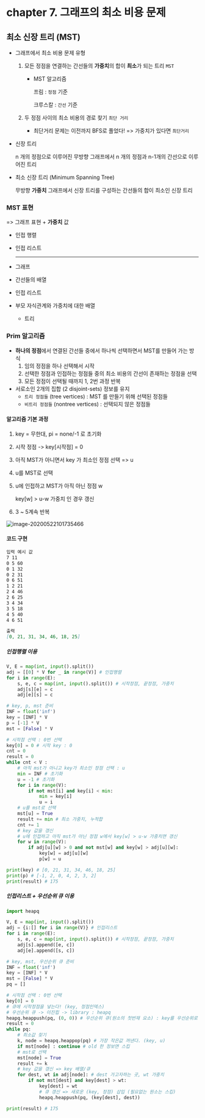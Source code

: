 # chapter 7. 그래프의 최소 비용 문제

## 최소 신장 트리 (MST)

- 그래프에서 최소 비용 문제 유형

  1. 모든 정점을 연결하는 간선들의 **가중치**의 합이 **최소**가 되는 트리 `MST`

     - MST 알고리즘

       프림 : `정점` 기준

       크루스칼 : `간선` 기준

  2. 두 정점 사이의 최소 비용의 경로 찾기 `최단 거리`

     - 최단거리 문제는 이전까지 BFS로 풀었다! => 가중치가 있다면 `최단거리`

- 신장 트리

  n 개의 정점으로 이루어진 무방향 그래프에서 n 개의 정점과 n-1개의 간선으로 이루어진 트리

- 최소 신장 트리 (Minimum Spanning Tree)

  무방향 **가중치** 그래프에서 신장 트리를 구성하는 간선들의 합이 최소인 신장 트리

### MST 표현

=> 그래프 표현 + **가중치** 값

- 인접 행렬

- 인접 리스트

  ---

- 그래프
- 간선들의 배열
- 인접 리스트
- 부모 자식관계와 가중치에 대한 배열
  - 트리

### Prim 알고리즘

- **하나의 정점**에서 연결된 간선들 중에서 하나씩 선택하면서 MST를 만들어 가는 방식
  1. 임의 정점을 하나 선택해서 시작
  2. 선택한 정점과 인접하는 정점들 중의 최소 비용의 간선이 존재하는 정점을 선택
  3. 모든 정점이 선택될 때까지 1, 2번 과정 반복
- 서로소인 2개의 집합 (2 disjoint-sets) 정보를 유지
  - `트리 정점들` (tree vertices) : MST 를 만들기 위해 선택된 정점들
  - `비트리 정점들` (nontree vertices) : 선택되지 않은 정점들

#### 알고리즘 기본 과정

1. key = 무한대, pi =  none/-1 로 초기화

2. 시작 정점 -> key[시작점] = 0

3. 아직 MST가 아니면서 key 가 최소인 정점 선택 => u

4. u를 MST로 선택

5. u에 인접하고 MST가 아직 아닌 정점 w

   key[w] > u-w 가중치 인 경우 갱신

6. 3 ~ 5계속 반복

![image-20200522101735466](C:\Users\youbi\AppData\Roaming\Typora\typora-user-images\image-20200522101735466.png)

#### 코드 구현

```markdown
입력 예시 값
7 11
0 5 60
0 1 32
0 2 31
0 6 51
1 2 21
2 4 46
2 6 25
3 4 34
3 5 18
4 5 40
4 6 51

출력
[0, 21, 31, 34, 46, 18, 25]
```

##### 인접행렬 이용

```python
V, E = map(int, input().split())
adj = [[0] * V for _ in range(V)] # 인접행렬
for i in range(E):
    s, e, c = map(int, input().split()) # 시작정점, 끝정점, 가중치
    adj[s][e] = c
    adj[e][s] = c

# key, p, mst 준비
INF = float('inf')
key = [INF] * V
p = [-1] * V
mst = [False] * V

# 시작점 선택 : 0번 선택
key[0] = 0 # 시작 key : 0
cnt = 0
result = 0
while cnt < V :
    # 아직 mst가 아니고 key가 최소인 정점 선택 : u
    min = INF # 초기화
    u = -1 # 초기화
    for i in range(V):
        if not mst[i] and key[i] < min:
            min = key[i]
            u = i
    # u를 mst로 선택
    mst[u] = True
    result += min # 최소 가중치, 누적합
    cnt += 1
    # key 값을 갱신
    # u에 인접하고 아직 mst가 아닌 정점 w에서 key[w] > u-w 가중치면 갱신
    for w in range(V):
        if adj[u][w] > 0 and not mst[w] and key[w] > adj[u][w]:
            key[w] = adj[u][w]
            p[w] = u

print(key) # [0, 21, 31, 34, 46, 18, 25]
print(p) # [-1, 2, 0, 4, 2, 3, 2]
print(result) # 175
```

##### 인접리스트 + 우선순위 큐 이용

```python
import heapq

V, E = map(int, input().split())
adj = {i:[] for i in range(V)} # 인접리스트
for i in range(E):
    s, e, c = map(int, input().split()) # 시작정점, 끝정점, 가중치
    adj[s].append([e, c])
    adj[e].append([s, c])

# key, mst, 우선순위 큐 준비
INF = float('inf')
key = [INF] * V
mst = [False] * V
pq = []

# 시작점 선택 : 0번 선택
key[0] = 0
# 큐에 시작정점을 넣는다! (key, 정점인덱스)
# 우선순위 큐 -> 이진힙 -> library : heapq
heapq.heappush(pq, (0, 0)) # 우선순위 큐(원소의 첫번재 요소) : key를 우선순위로
result = 0
while pq:
    # 최소값 찾기
    k, node = heapq.heappop(pq) # 가장 작은값 꺼낸다. (key, u)
    if mst[node] : continue # old 한 정보면 스킵
    # mst로 선택
    mst[node] = True
    result += k
    # key 값을 갱신 => key 배열/큐
    for dest, wt in adj[node]: # dest 가고자하는 곳, wt 가중치
        if not mst[dest] and key[dest] > wt:
            key[dest] = wt
            # 큐 갱신 => 새로운 (key, 정점) 삽입 (필요없는 원소는 스킵)
            heapq.heappush(pq, (key[dest], dest))

print(result) # 175
```

